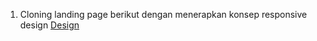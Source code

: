 1. Cloning landing page berikut dengan menerapkan konsep responsive design [Design](https://htmlpreview.github.io/?https://github.com/rrafids/synergy5-binar-exercise/blob/master/chapter2/slicing/qiscus/pages/index.html)